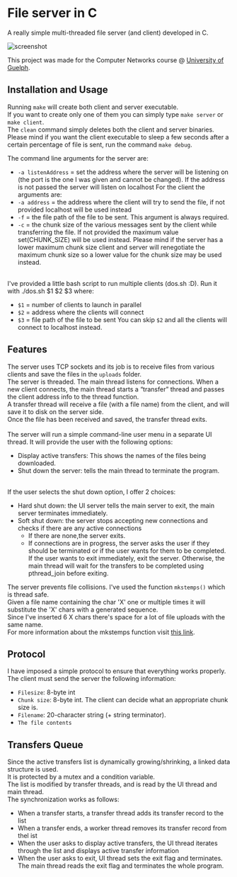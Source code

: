 # File server in C
A really simple multi-threaded file server (and client) developed in C.

![screenshot](https://user-images.githubusercontent.com/2963072/72814289-1894f480-3c65-11ea-9c77-2473107953f4.png)

This project was made for the Computer Networks course @ [University of Guelph](https://www.uoguelph.ca/).


## Installation and Usage
Running `make` will create both client and server executable.\
If you want to create only one of them you can simply type `make server` or `make client`.\
The `clean` command simply deletes both the client and server binaries.\
Please mind if you want the client executable to sleep a few seconds after a certain percentage of file is sent, run the command `make debug`.


The command line arguments for the server are:
 - `-a listenAddress` = set the address where the server will be listening on (the port is the one I was given and cannot be changed). If the address is not passed the server will listen on localhost
For the client the arguments are:
 - `-a address` = the address where the client will try to send the file, if not provided localhost will be used instead
 - `-f` = the file path of the file to be sent. This argument is always required.
 - `-c` = the chunk size of the various messages sent by the client while transferring the file. If not provided the maximum value set(CHUNK_SIZE) will be used instead. Please mind if the server has a lower maximum chunk size client and server will renegotiate the maximum chunk size so a lower value for the chunk size may be used instead.

\
I've provided a little bash script to run multiple clients (dos.sh :D). Run it with ./dos.sh $1 $2 $3 where:
 - `$1` = number of clients to launch in parallel
 - `$2` = address where the clients will connect
 - `$3` = file path of the file to be sent
You can skip `$2` and all the clients will connect to localhost instead.

## Features
The server uses TCP sockets and its job is to receive files from various clients and save the files in the `uploads` folder.\
The server is threaded. The main thread listens for connections. When a new client connects, the main thread starts a “transfer” thread and passes the client address info to the thread function.\
A transfer thread will receive a file (with a file name) from the client, and will save it to disk on the server side.\
Once the file has been received and saved, the transfer thread exits.\
\
The server will run a simple command-line user menu in a separate UI thread. It will provide the user with the following options:
 - Display active transfers: This shows the names of the files being downloaded.
 - Shut down the server: tells the main thread to terminate the program.

\
If the user selects the shut down option, I offer 2 choices:
 - Hard shut down: the UI server tells the main server to exit, the main server terminates immediately.
 - Soft shut down: the server stops accepting new connections and checks if there are any active connections
   - If there are none,the server exits.
   - If connections are in progress, the server asks the user if they should be terminated or if the user wants for them to be completed. If the user wants to exit immediately, exit the server. Otherwise, the main thread will wait for the transfers to be completed using pthread_join before exiting.

The server prevents file collisions. I've used the function `mkstemps()` which is thread safe.\
Given a file name containing the char 'X' one or multiple times it will substitute the 'X' chars with a generated sequence.\
Since I've inserted 6 X chars there's space for a lot of file uploads with the same name.\
For more information about the mkstemps function visit [this link](https://linux.die.net/man/3/mkstemp).


## Protocol
I have imposed a simple protocol to ensure that everything works properly.\
The client must send the server the following information:
 - `Filesize`: 8-byte int
 - `Chunk size`: 8-byte int. The client can decide what an appropriate chunk size is.
 - `Filename`: 20-character string (+ string terminator).
 - `The file contents`


## Transfers Queue
Since the active transfers list is dynamically growing/shrinking, a linked data structure is used.\
It is protected by a mutex and a condition variable.\
The list is modified by transfer threads, and is read by the UI thread and main thread.\
The synchronization works as follows:
 - When a transfer starts, a transfer thread adds its transfer record to the list
 - When a transfer ends, a worker thread removes its transfer record from thel ist
 - When the user asks to display active transfers, the UI thread iterates through the list and displays active transfer information
 - When the user asks to exit, UI thread sets the exit flag and terminates. The main thread reads the exit flag and terminates the whole program.


